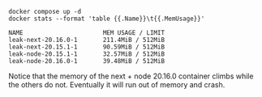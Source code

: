 ```
docker compose up -d
docker stats --format 'table {{.Name}}\t{{.MemUsage}}'
```

```
NAME                      MEM USAGE / LIMIT
leak-next-20.16.0-1       211.4MiB / 512MiB
leak-next-20.15.1-1       90.59MiB / 512MiB
leak-node-20.15.1-1       32.57MiB / 512MiB
leak-node-20.16.0-1       39.48MiB / 512MiB
```

Notice that the memory of the next  + node 20.16.0 container climbs while the others do not. Eventually it will run out of memory and crash.
